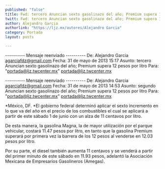```yaml
---
published: "false"
title: Fwd: tercero Anuncian sexto gasolinazo del año; Premium supera 12 pesos por litro
twitt: Fwd: tercero Anuncian sexto gasolinazo del año; Premium supera 12 pesos por litro
author: Alejandro Garcia
authorlink: "https://ljz.mx/autores/Alejandro Garcia"
category: Portada
layout: posts

---
```



---------- Mensaje reenviado ----------
De: Alejandro Garcia <agarciafdz@gmail.com>
Fecha: 31 de mayo de 2013 15:17
Asunto: tercero Anuncian sexto gasolinazo del año; Premium supera 12 pesos
por litro
Para: "portada@ljz.twcenter.mx" <portada@ljz.twcenter.mx>




---------- Mensaje reenviado ----------
De: Alejandro Garcia <agarciafdz@gmail.com>
Fecha: 31 de mayo de 2013 14:53
Asunto: segundo Anuncian sexto gasolinazo del año; Premium supera 12 pesos
por litro
Para: "portada@ljz.twcenter.mx" <portada@ljz.twcenter.mx>


*México, DF. *El gobierno federal determinó aplicar el sexto incremento en
lo que va del año en el precio de los combustibles el cual se aplicará a
partir de este sábado 1 de junio con un alza de 11 centavos por litro.

 De esta manera, la gasolina Magna, la de mayor utilización por el parque
vehicular, costará 11.47 pesos por litro, en tanto que la gasolina Premium
superará por primera vez la barrera de los 12 pesos al venderse en 12.03
pesos por litro.

Por su parte, el diesel también aumenta 11 centavos y se venderá a partir
del primer minuto de este sábado en 11.93 pesos, adelantó la Asociación
Mexicana de Empresarios Gasolineros (Amegas).

